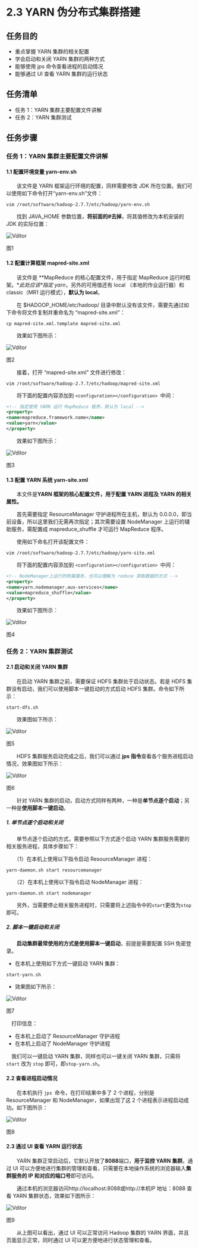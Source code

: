 # 2.3 YARN 伪分布式集群搭建

## 任务目的

- 重点掌握 YARN 集群的相关配置
- 学会启动和关闭 YARN 集群的两种方式
- 能够使用 jps 命令查看进程的启动情况
- 能够通过 UI 查看 YARN 集群的运行状态

## 任务清单

- 任务 1：YARN 集群主要配置文件讲解
- 任务 2：YARN 集群测试

## 任务步骤

### 任务 1：YARN 集群主要配置文件讲解

#### 1.1 配置环境变量 yarn-env.sh

　　该文件是 YARN 框架运行环境的配置，同样需要修改 JDK 所在位置。我们可以使用如下命令打开“yarn-env.sh”文件：

```shell
vim /root/software/hadoop-2.7.7/etc/hadoop/yarn-env.sh 
```

　　找到 JAVA_HOME 参数位置，**将前面的#去掉**，将其值修改为本机安装的 JDK 的实际位置：

![Vditor](http://assets.qingjiaoclass.com/gdlzpoyzbkrj/20200514/bjveyovr_uMcrCzajTmfn7E8ytbGN/1589426285It/_image/27.jpg)

图1

#### 1.2 配置计算框架 mapred-site.xml　

　　该文件是 **MapReduce 的核心配置文件，用于指定 MapReduce 运行时框架。\**此处应该\**指定 yarn**，另外的可用值还有 local （本地的作业运行器）和 classic（MR1 运行模式），**默认为 local**。

　　在 $HADOOP_HOME/etc/hadoop/ 目录中默认没有该文件，需要先通过如下命令将文件复制并重命名为 “mapred-site.xml”：

```shell
cp mapred-site.xml.template mapred-site.xml 
```

　　效果如下图所示：

![Vditor](http://assets.qingjiaoclass.com/gdlzpoyzbkrj/20200514/bjveyovr_uMcrCzajTmfn7E8ytbGN/1589426285It/_image/30.jpg)

图2

　　接着，打开 “mapred-site.xml” 文件进行修改：

```shell
vim /root/software/hadoop-2.7.7/etc/hadoop/mapred-site.xml
```

　　将下面的配置内容添加到 `<configuration></configuration> `中间：

```xml
<!-- 指定使用 YARN 运行 MapReduce 程序，默认为 local -->
<property> 
<name>mapreduce.framework.name</name> 
<value>yarn</value> 
</property>
```

　　效果如下图所示：

![Vditor](http://assets.qingjiaoclass.com/gdlzpoyzbkrj/20200514/bjveyovr_uMcrCzajTmfn7E8ytbGN/1589426285It/_image/31.jpg)

图3

#### 1.3 配置 YARN 系统 yarn-site.xml

　　本文件是**YARN 框架的核心配置文件，用于配置 YARN 进程及 YARN 的相关属性。**

　　首先需要指定 ResourceManager 守护进程所在主机，默认为 0.0.0.0，即当前设备，所以这里我们无需再次指定；其次需要设置 NodeManager 上运行的辅助服务，需配置成 mapreduce_shuffle 才可运行 MapReduce 程序。

　　使用如下命名打开该配置文件：

```shell
vim /root/software/hadoop-2.7.7/etc/hadoop/yarn-site.xml
```

　　将下面的配置内容添加到 `<configuration></configuration> `中间：

```xml
<!-- NodeManager上运行的附属服务，也可以理解为 reduce 获取数据的方式 -->
<property> 
<name>yarn.nodemanager.aux-services</name> 
<value>mapreduce_shuffle</value> 
</property>
```

　　效果如下图所示：

![Vditor](http://assets.qingjiaoclass.com/gdlzpoyzbkrj/20200514/bjveyovr_uMcrCzajTmfn7E8ytbGN/1589426285It/_image/32.jpg)

图4

### 任务 2：YARN 集群测试

#### 2.1 启动和关闭 YARN 集群

　　在启动 YARN 集群之前，需要保证 HDFS 集群处于启动状态。若是 HDFS 集群没有启动，我们可以使用脚本一键启动的方式启动 HDFS 集群。命令如下所示：

```shell
start-dfs.sh
```

　　效果图如下所示：

![Vditor](http://assets.qingjiaoclass.com/gdlzpoyzbkrj/20200514/bjveyovr_uMcrCzajTmfn7E8ytbGN/1589426285It/_image/40.jpg)

图5

　　HDFS 集群服务启动完成之后，我们可以通过 **jps 指令**查看各个服务进程启动情况，效果图如下所示：

![Vditor](http://assets.qingjiaoclass.com/gdlzpoyzbkrj/20200514/bjveyovr_uMcrCzajTmfn7E8ytbGN/1589426285It/_image/43.jpg)

图6

　　针对 YARN 集群的启动，启动方式同样有两种，一种是**单节点逐个启动**；另一种是**使用脚本一键启动**。

##### 1. 单节点逐个启动和关闭

　　单节点逐个启动的方式，需要参照以下方式逐个启动 YARN 集群服务需要的相关服务进程，具体步骤如下：

　　（1）在本机上使用以下指令启动 ResourceManager 进程：

```shell
yarn-daemon.sh start resourcemanager
```

　　（2）在本机上使用以下指令启动 NodeManager 进程：

```shell
yarn-daemon.sh start nodemanager
```

　　另外，当需要停止相关服务进程时，只需要将上述指令中的`start`更改为`stop`即可。

##### 2. 脚本一键启动和关闭

　　**启动集群最常使用的方式是使用脚本一键启动**，前提是需要配置 SSH 免密登录。

- 在本机上使用如下方式一键启动 YARN 集群：

```shell
start-yarn.sh
```

- 效果图如下所示：

![Vditor](http://assets.qingjiaoclass.com/gdlzpoyzbkrj/20200514/bjveyovr_uMcrCzajTmfn7E8ytbGN/1589426285It/_image/41.jpg)

图7

　打印信息：

- 在本机上启动了 ResourceManager 守护进程
- 在本机上启动了 NodeManager 守护进程
  ​

　我们可以一键启动 YARN 集群，同样也可以一键关闭 YARN 集群，只需将 `start` 改为 `stop` 即可，即`stop-yarn.sh`。

#### 2.2 查看进程启动情况

　　在本机执行 `jps `命令，在打印结果中多了 2 个进程，分别是 ResourceManager 和 NodeManager，如果出现了这 2 个进程表示进程启动成功。如下图所示：

![Vditor](http://assets.qingjiaoclass.com/gdlzpoyzbkrj/20200514/bjveyovr_uMcrCzajTmfn7E8ytbGN/1589426285It/_image/42.jpg)

图8

#### 2.3 通过 UI 查看 YARN 运行状态

　　YARN 集群正常启动后，它默认开放了**8088**端口，**用于监控 YARN 集群**。通过 UI 可以方便地进行集群的管理和查看，只需要在本地操作系统的浏览器输入**集群服务的 IP 和对应的端口号**即可访问。

　　通过本机的浏览器访问http://localhost:8088或http://本机IP 地址：8088 查看 YARN 集群状态，效果如下图所示：

![Vditor](http://assets.qingjiaoclass.com/gdlzpoyzbkrj/20200514/bjveyovr_uMcrCzajTmfn7E8ytbGN/1589426285It/_image/45.jpg)

图9

　　从上图可以看出，通过 UI 可以正常访问 Hadoop 集群的 YARN 界面，并且页面显示正常，同时通过 UI 可以更方便地进行状态管理和查看。